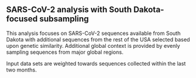 ## SARS-CoV-2 analysis with South Dakota-focused subsampling
This analysis focuses on SARS-CoV-2 sequences available from South Dakota with additional sequences from 
the rest of the USA selected based upon genetic similarity. Additional global context is provided by evenly sampling sequences from 
major global regions.

Input data sets are weighted towards sequences collected within the last two months.
